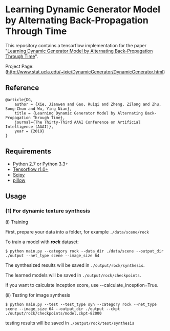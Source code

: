 # Learning Dynamic Generator Model by Alternating Back-Propagation Through Time

This repository contains a tensorflow implementation for the paper "[Learning Dynamic Generator Model by Alternating Back-Propagation Through Time](http://www.stat.ucla.edu/~jxie/DynamicGenerator/DynamicGenerator_file/doc/DynamicGenerator.pdf)".

Project Page: (http://www.stat.ucla.edu/~jxie/DynamicGenerator/DynamicGenerator.html)

## Reference
    @article{DG,
        author = {Xie, Jianwen and Gao, Ruiqi and Zheng, Zilong and Zhu, Song-Chun and Wu, Ying Nian},
        title = {Learning Dynamic Generator Model by Alternating Back-Propagation Through Time},
        journal={The Thirty-Third AAAI Conference on Artificial Intelligence (AAAI)},
        year = {2019}
    }
  
 ## Requirements
- Python 2.7 or Python 3.3+
- [Tensorflow r1.0+](https://www.tensorflow.org/install/)
- [Scipy](https://www.scipy.org/install.html)
- [pillow](https://pillow.readthedocs.io/en/latest/installation.html)

## Usage

### (1) For dynamic texture synthesis

(i) Training

First, prepare your data into a folder, for example `./data/scene/rock` 
  
To train a model with ***rock*** dataset:

    $ python main.py --category rock --data_dir ./data/scene --output_dir ./output --net_type scene --image_size 64

The synthesized results will be saved in `./output/rock/synthesis`. 

The learned models will be saved in `./output/rock/checkpoints`. 

If you want to calculate inception score, use --calculate_inception=True. 

(ii) Testing for image synthesis  
    
    $ python main.py --test --test_type syn --category rock --net_type scene --image_size 64 --output_dir ./output --ckpt ./output/rock/checkpoints/model.ckpt-82000

testing results will be saved in `./output/rock/test/synthesis`

  
